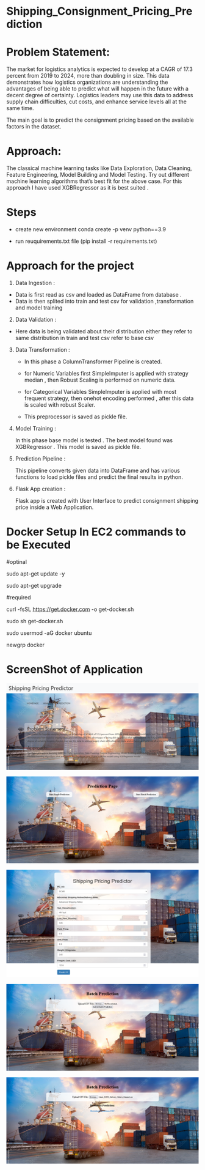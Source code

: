 # Shipping_Consignment_Pricing_Prediction

# Problem Statement:


The market for logistics analytics is expected to develop at a CAGR of 17.3 percent
from 2019 to 2024, more than doubling in size. This data demonstrates how logistics
organizations are understanding the advantages of being able to predict what will
happen in the future with a decent degree of certainty. Logistics leaders may use this
data to address supply chain difficulties, cut costs, and enhance service levels all at the
same time.

The main goal is to predict the consignment pricing based on the available factors in the
dataset.

# Approach:
The classical machine learning tasks like Data Exploration, Data Cleaning,
Feature Engineering, Model Building and Model Testing. Try out different machine
learning algorithms that’s best fit for the above case.
For this approach I have used XGBRegressor as it is best suited .

# Steps 

* create new environment 
    conda create -p venv python==3.9 

* run reuquirements.txt file (pip install -r requirements.txt)          


# Approach for the project

 1. Data Ingestion :

   * Data is first read as csv and loaded as DataFrame from database .
   * Data is then splited into train and test csv  for validation ,transformation and model training 

2.  Data Validation :

   * Here data is being validated about their distribution either they refer to same distribution in train and test csv refer to base csv 

3. Data Transformation :
   
    * In this phase a ColumnTransformer Pipeline is created.

    *  for Numeric Variables first SimpleImputer is applied with strategy median , then Robust  Scaling is performed on numeric data.
    
    * for Categorical Variables SimpleImputer is applied with most frequent strategy, then onehot encoding  performed , after this data is scaled with robust Scaler.
    
    * This preprocessor is saved as pickle file.


4.  Model Training :

    In this phase base model is tested . The best model found was XGBRegressor .
    This model is saved as pickle file.


5. Prediction Pipeline :

    This pipeline converts given data into DataFrame and has various functions to load pickle files and predict the final results in python.

6. Flask App creation :

    Flask app is created with User Interface to predict consignment shipping price inside a Web Application.

# Docker Setup In EC2 commands to be Executed
#optinal

sudo apt-get update -y

sudo apt-get upgrade

#required

curl -fsSL https://get.docker.com -o get-docker.sh

sudo sh get-docker.sh

sudo usermod -aG docker ubuntu

newgrp docker
# ScreenShot of Application 

![Image Alt Text](Screenshots/Screenshot%202023-09-08%20at%2011-29-38%20Shipping%20Pricing%20Predictor.png)

![Image Alt Text](Screenshots/Screenshot%202023-09-08%20at%2011-31-16%20Prediction.png)

![Image Alt Text](Screenshots/Screenshot%202023-09-08%20at%2011-31-59%20Input%20Form.png)

![Image Alt Text](Screenshots/Screenshot%202023-09-08%20at%2011-32-33%20Batch%20Prediction.png)

![Image Alt Text](Screenshots/Screenshot%202023-09-08%20at%2011-33-53%20Batch%20Prediction%20-%20Copy.png)


